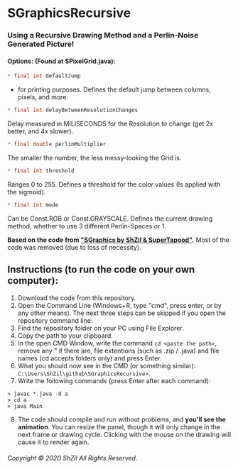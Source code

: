 # SGraphicsRecursive
### Using a Recursive Drawing Method and a Perlin-Noise Generated Picture!

#### Options: (Found at SPixelGrid.java):
```java
* final int defaultJump
```
- for printing purposes. Defines the default jump between columns, pixels, and more.
```java
* final int delayBetweenResolutionChanges
```
Delay measured in MILISECONDS for the Resolution to change (get 2x better, and 4x slower).
```java
* final double perlinMultiplier
```
The smaller the number, the less messy-looking the Grid is.
```java
* final int threshold
```
Ranges 0 to 255. Defines a threshold for the color values (Is applied with the sigmoid).
```java
* final int mode
```
Can be Const.RGB or Const.GRAYSCALE. Defines the current drawing method, whether to use 3 different Perlin-Spaces or 1.


**Based on the code from ["SGraphics by ShZil & SuperTapood"](https://github.com/SuperTapood/SGraphics).**
Most of the code was removed (due to loss of necessity).


## Instructions (to run the code on your own computer):
1. Download the code from this repository.
2. Open the Command Line (Windows+R, type "cmd", press enter, or by any other means).
The next three steps can be skipped if you open the repository command line:
3. Find the repository folder on your PC using File Explorer.
4. Copy the path to your clipboard.
5. In the open CMD Window, write the command `cd <paste the path>`, remove any _"_ if there are, file extentions (such as .zip / .java) and file names (cd accepts folders only) and press Enter.
6. What you should now see in the CMD (or something similar): `C:\Users\ShZil\github\SGraphicsRecursive>`.
7. Write the following commands (press Enter after each command):
```
> javac *.java -d a
> cd a
> java Main
```
8. The code should compile and run without problems, and **you'll see the animation**.
You can resize the panel, though it will only change in the next frame or drawing cycle.
Clicking with the mouse on the drawing will cause it to render again.

###### Copyright © 2020 ShZil All Rights Reserved.
